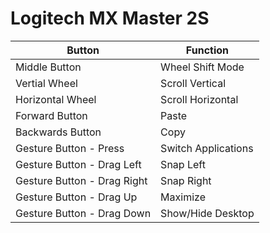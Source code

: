 # Logitech MX Master 2S

| Button                      | Function            |
| --------------------------- | ------------------- |
| Middle Button               | Wheel Shift Mode    |
| Vertial Wheel               | Scroll Vertical     |
| Horizontal Wheel            | Scroll Horizontal   |
| Forward Button              | Paste               |
| Backwards Button            | Copy                |
| Gesture Button - Press      | Switch Applications |
| Gesture Button - Drag Left  | Snap Left           |
| Gesture Button - Drag Right | Snap Right          |
| Gesture Button - Drag Up    | Maximize            |
| Gesture Button - Drag Down  | Show/Hide Desktop   |
